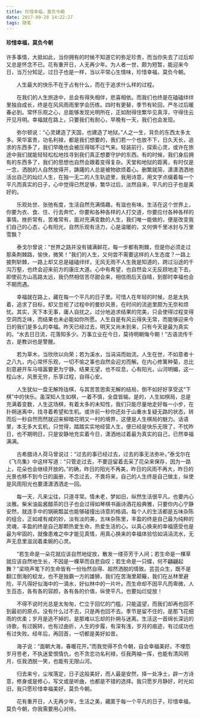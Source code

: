 ```yaml
---
title: 珍惜幸福，莫负今朝
date: 2017-09-28 14:22:27
tags: 随笔
---
```



#### 珍惜幸福，莫负今朝

许多事情，大抵如此，当你拥有的时候不知道它的弥足珍贵，而当你失去了过后却又总是怀念不已。花有重开日，人无再少年。为人者一世，颇为短暂，能迎来今日，当万分知足。过日子也是一样，当以平常心生情味，珍惜幸福，莫负今朝。

　　人生最大的快乐不在于占有什么，而在于追求什么样的过程。

　　在我们的人生旅途中，总会有得失相伴，悲喜相依。而我们也终是在磕磕绊绊里独自成长，终是在风风雨雨里学会历练。四时有更替，季节有轮回，严冬过后暖春必到。常怀乐观之心，总能够发现光明所在，正如耐得住繁华见真淳，守得住云开见月明。幸福就在路上，只要我们有耐心，早晚有一天，我们也会发现。

<!--more--> 

　　弥尔顿说：“心灵建造了天国，也建造了地狱。”人之一生，背负的东西太多太多。荣华富贵，功名利禄，都是我们想要的，我们若一个也放不下，日久天长，追求的东西多了，我们早晚也会被压得喘不过气来。轻装前行，探索心灵，或许在旅途中我们就能轻轻松松地找寻到我们真正想要守护的东西。有的时候，我们身后拥有的东西多了，我们的思想也自然会跟着变得复杂。天堂和地狱的距离，有时仅是一念，洒脱的人自然放得开，踌躇的人总是被物欲烦着心。删繁就简，潇潇洒洒地活出自己的灿烂人生，在独一无二的人生轨迹里，我用诗意，用文字点缀着每一个平凡而真实的日子，心中觉得已然足够，繁华过后，淡然自来，平凡的日子也是美好的。

　　乐观处世、张弛有度，生活自然充满情趣，有滋也有味。生活在这个世界上，你要为衣、食、住、行去奔忙，你要和各种各样的人打交道，你要应付各种各样的事情。挫折常有，苦难常有，面对充满变数的人生，我们唯一能做的，便是改变我们自己的心态，心有阳光，自然乐观有活力，心是温暖的，又何惧千里冰封与万里雪飘？

　　泰戈尔曾说：“世界之路并没有铺满鲜花，每一步都有荆棘，但是你必须走过那条荆棘路，愉快，微笑！”我们的人生，又何尝不需要这样的人生态度？一路上披荆斩棘，一路上却又总是磕磕绊绊，无风无雨不人生我是知道的，跨过沿途的千沟万壑，也终会迎来前方的康庄大道。心中有希望，也自然会义无反顾地走下去，即使前方山高路太远，我仍然相信苦尽甜会来，相信雨后天自晴，到那时幸福也会不期而遇。

　　幸福就在路上，藏在每一个平凡的日子里。可惜人在年轻的时候，总是太执着，追求了目标，却又忽视了过程中的曼妙风景，在时间的流逝里颇为无奈和烦忧。其实，天下本无事，庸人自扰之。过分地追求结果的完美，只会使得过程变得空洞而乏味，而结果也未必能如你所愿。人生自是有风云得失无常，而能够迎来今日的我们是多么的幸福。昨天已经过去，明天又尚未到来，只有今天是最为真实的。“水去日日流，花落知多少。万事立业在今日，莫待明朝悔今朝！”古语流传千古，是教训也是警醒。

　　若为草木，当欣欣以向荣；若为溪水，当涓涓而始流。人生在世，不如意者十之八九，内心常怀乐观，一切不愉之事也自然会迎刃而解。在内心修篱种菊，总比刻意避开车马喧嚣要更为宁静。结果无望，也不叹息，心有阳光，山河明媚，这一程山水，风景无穷，乐享过程，自得心安。

　　人生犹似一盘无解玲珑棋，与其苦苦思索无解的结局，倒不如好好享受这“下棋”中的快乐。虽深知人生如棋，一着不慎，全盘皆输。是的，人生如棋局，总是充满着变数，人生这场棋，有着太多的未知性，我们只能尽量地走好每一小步，在扑朔迷离中，找寻着希望和生机。或许前一秒你还处于山重水复疑无路的状态，转而后一秒自然而然就迎来柳暗花明又一村的境界，这便是人生棋局的魅力。话语里，本无多大玄机，只觉得，踏踏实实地经营人生，便已经是快乐无限了，不忧昨日，也不期明日，只是安静地充实着今日，潇洒地过着最为真实的自己，已然幸福满满。

　　古希腊诗人荷马曾说过：“过去的事已经过去，过去的事无法弥补。”泰戈尔在《飞鸟集》中这样写道：“只管走过去，不要逗留着去采了花朵来保存，因为一路上，花朵也会继续开放的。”的确，昨日的阳光不再美，昨日的风雨不再大，昨日的光景也移不到今日的画册，不念过去，不畏将来，自己的人生终是自己做主，纵使是风雨阳光也要潇潇洒洒走一回。

　　每一天，凡来尘往，只道寻常。情未老，梦如旧，纵然生活很平凡，也要内心淡雅。柴米油盐酱醋茶的日子也会过得如琴棋书画诗酒花般典雅，只要你内心宁静安然，就连手中的锅碗瓢盆也能够碰撞出诗意的格调。每个人的生活都是五味杂陈的组合，正如咸有咸的妙，淡有淡的美，五味杂陈里，丰盈的终是自己最为纯粹的灵魂，丰盈的终是自己那颗热爱生命，热爱生活的心。以真心换来的幸福感受也是最为牢固的，就像患难之中才能见真情，用真心换来的幸福体验恰如涓涓流水，无声无息里滋润着柔婉的心灵。

　　“若生命是一朵花就应该自然地绽放，散发一缕芬芳于人间；若生命是一棵草就应该自然地生长，不因是一棵草而自悲自叹；若生命是一只蝶，何不翩翩起舞？”梁晓声笔下的生命皆有一份怡然自得、超然洒脱的情致。芸芸众生，既不是翻江倒海的蛟龙，也不是独霸一方的雄狮，我们在苦海里颠簸，我们在丛林里避险，平凡得好似海中的一滴水，好似林中的一片叶。而生命却不因平凡而卑微，人生百态，各有各的容颜，各有各的价值，纵使平凡，也要灿烂绽放！

　　不得不说时光总是太匆匆，伫立于回忆的门槛，只能遥望，而我们却再也回不到最初的原点。没有什么过不去，只是再也回不去。季节是留不住的，是那飞花细雨的优柔；岁月是逃不掉的，是那难以忘却的扑朔与迷离。生活这一首绵长深远的诗歌，有过婉转，也有过曲折，人生的步履，有深有浅，岁月的痕迹，有过成功也有过失败。经年后，再回首，一切都是美好如昔。

　　海子说：“面朝大海，春暖花开。”而我觉得不负今朝，自会幸福美好。不埋怨岁月苍老，不执迷爱恨情仇，也不贪恋功名利禄，任我两袖一挥，也能有清风明月，任我洒脱一笑，也能有无限山河。

　　归去来兮，尘埃落定，日子这般美好，而人最是安然，择一处净土，辟一方诗意，修身或是修心，写文或是听曲，也都是不错的选择。我只愿岁月静好，时光如旧，我只愿珍惜幸福美好，莫负今朝。

　　花有重开日，人无再少年，生活之美，藏匿于每一个平凡的日子，珍惜幸福，莫负今朝，你我需要用心对待。　　